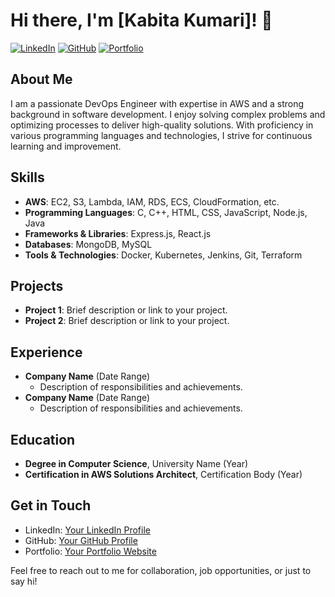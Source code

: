 # Hi there, I'm [Kabita Kumari]! 👋
[![LinkedIn](https://img.shields.io/badge/LinkedIn-Profile-blue)](https://www.linkedin.com/in/your-profile/)
[![GitHub](https://img.shields.io/badge/GitHub-Profile-black)](https://github.com/your-profile)
[![Portfolio](https://img.shields.io/badge/Portfolio-Website-green)](https://www.your-portfolio.com)

## About Me
I am a passionate DevOps Engineer with expertise in AWS and a strong background in software development. I enjoy solving complex problems and optimizing processes to deliver high-quality solutions. With proficiency in various programming languages and technologies, I strive for continuous learning and improvement.

## Skills
- **AWS**: EC2, S3, Lambda, IAM, RDS, ECS, CloudFormation, etc.
- **Programming Languages**: C, C++, HTML, CSS, JavaScript, Node.js, Java
- **Frameworks & Libraries**: Express.js, React.js
- **Databases**: MongoDB, MySQL
- **Tools & Technologies**: Docker, Kubernetes, Jenkins, Git, Terraform

## Projects
- **Project 1**: Brief description or link to your project.
- **Project 2**: Brief description or link to your project.

## Experience
- **Company Name** (Date Range)
  - Description of responsibilities and achievements.
- **Company Name** (Date Range)
  - Description of responsibilities and achievements.

## Education
- **Degree in Computer Science**, University Name (Year)
- **Certification in AWS Solutions Architect**, Certification Body (Year)

## Get in Touch
- LinkedIn: [Your LinkedIn Profile](https://www.linkedin.com/in/your-profile/)
- GitHub: [Your GitHub Profile](https://github.com/your-profile)
- Portfolio: [Your Portfolio Website](https://www.your-portfolio.com)

Feel free to reach out to me for collaboration, job opportunities, or just to say hi!

